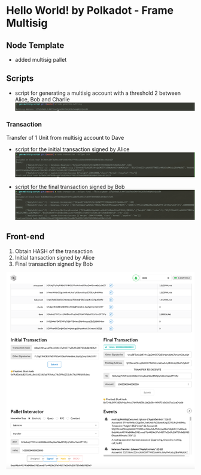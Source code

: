 # Hello World! by Polkadot - Frame Multisig

## Node Template

- added multisig pallet

## Scripts

- script for generating a multisig account with a threshold 2 between Alice, Bob and Charlie
![Generate a multisig account](https://github.com/brozorec/polkadot-challenge/blob/master/9.%20FRAME%20Multisig/multisig-gen.png)

### Transaction
Transfer of 1 Unit from multisig account to Dave

- script for the initial transaction signed by Alice
![Alice's init transaction](https://github.com/brozorec/polkadot-challenge/blob/master/9.%20FRAME%20Multisig/init.png)

- script for the final transaction signed by Bob
![Bob's init transaction](https://github.com/brozorec/polkadot-challenge/blob/master/9.%20FRAME%20Multisig/fin.png)

## Front-end

1. Obtain HASH of the transaction
2. Initial tansaction signed by Alice
3. Final transaction signed by Bob

![Multisig Transaction](https://github.com/brozorec/polkadot-challenge/blob/master/9.%20FRAME%20Multisig/multisig.png)
